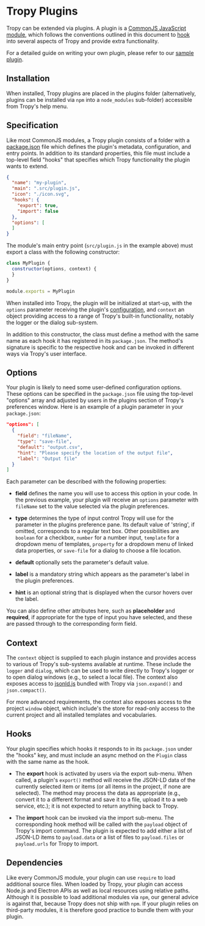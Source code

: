 Tropy Plugins
=============
Tropy can be extended via plugins. A plugin is a [CommonJS JavaScript
module](https://nodejs.org/api/modules.html), which follows the conventions
outlined in this document to [hook](#hooks) into several aspects of Tropy and
provide extra functionality.

For a detailed guide on writing your own plugin, please refer to our [sample
plugin](https://github.com/tropy/tropy-plugin-example).

Installation
------------
When installed, Tropy plugins are placed in the plugins folder (alternatively,
plugins can be installed via `npm` into a `node_modules` sub-folder) accessible
from Tropy's help menu.

Specification
-------------
Like most CommonJS modules, a Tropy plugin consists of a folder with a
[package.json](https://docs.npmjs.com/files/package.json) file which defines
the plugin's metadata, configuration, and entry points. In addition to its
standard properties, this file must include a top-level field "hooks" that
specifies which Tropy functionality the plugin wants to extend.
```json
{
  "name": "my-plugin",
  "main": ".src/plugin.js",
  "icon": "./icon.svg",
  "hooks": {
    "export": true,
    "import": false
  },
  "options": [
  ]
}
```
The module's main entry point (`src/plugin.js` in the example above) must
export a class with the following constructor:
```js
class MyPlugin {
  constructor(options, context) {
  }
}

module.exports = MyPlugin
```
When installed into Tropy, the plugin will be initialized at start-up, with the
`options` parameter receiving the plugin's [configuration](#options), and
`context` an object providing access to a range of Tropy's built-in
functionality, notably the logger or the dialog sub-system.

In addition to this constructor, the class must define a method with the same
name as each hook it has registered in its `package.json`. The method's
signature is specific to the respective hook and can be invoked in different
ways via Tropy's user interface.

Options
-------
Your plugin is likely to need some user-defined configuration options. These
options can be specified in the `package.json` file using the top-level
"options" array and adjusted by users in the plugins section of Tropy's
preferences window. Here is an example of a plugin parameter in your
`package.json`:
```json
"options": [
  {
    "field": "fileName",
    "type": "save-file",
    "default": "output.csv",
    "hint": "Please specify the location of the output file",
    "label": "Output file"
  }
]
```
Each parameter can be described with the following properties:

* **field** defines the name you will use to access this option in your code.
  In the previous example, your plugin will receive an `options` parameter with
  `fileName` set to the value selected via the plugin preferences.

* **type** determines the type of input control Tropy will use for the
  parameter in the plugins preference pane. Its default value of 'string',
  if omitted, corresponds to a regular text box. Other possibilities are
  `boolean` for a checkbox, `number` for a number input, `template` for a
  dropdown menu of templates, `property` for a dropdown menu of linked data
  properties, or `save-file` for a dialog to choose a file location.

* **default** optionally sets the parameter's default value.

* **label** is a mandatory string which appears as the parameter's label in the
  plugin preferences.

* **hint** is an optional string that is displayed when the cursor hovers over
  the label.

You can also define other attributes here, such as **placeholder** and
**required**, if appropriate for the type of input you have selected, and these
are passed through to the corresponding form field.

Context
-------
The `context` object is supplied to each plugin instance and provides access to
various of Tropy's sub-systems available at runtime. These include the `logger`
and `dialog`, which can be used to write directly to Tropy's logger or to open
dialog windows (e.g., to select a local file). The context also exposes access
to [jsonld.js](https://github.com/digitalbazaar/jsonld.js) bundled with Tropy
via `json.expand()` and `json.compact()`.

For more advanced requirements, the context also exposes access to the project
`window` object, which include's the store for read-only access to the current
project and all installed templates and vocabularies.

Hooks
-----
Your plugin specifies which hooks it responds to in its `package.json` under
the "hooks" key, and must include an async method on the `Plugin` class with
the same name as the hook.

* The **export** hook is activated by users via the export sub-menu. When
  called, a plugin's `export()` method will receive the JSON-LD data of the
  currently selected item or items (or all items in the project, if none are
  selected). The method may process the data as appropriate (e.g., convert it
  to a different format and save it to a file, upload it to a web service,
  etc.); it is not expected to return anything back to Tropy.

* The **import** hook can be invoked via the import sub-menu. The corresponding
  hook method will be called with the `payload` object of Tropy's import
  command. The plugin is expected to add either a list of JSON-LD items to
  `payload.data` or a list of files to `payload.files` or `payload.urls` for
  Tropy to import.

Dependencies
------------
Like every CommonJS module, your plugin can use `require` to load additional
source files. When loaded by Tropy, your plugin can access Node.js and Electron
APIs as well as local resources using relative paths.  Although it is possible
to load additional modules via `npm`, our general advice is against that,
because Tropy does not ship with `npm`. If your plugin relies on third-party
modules, it is therefore good practice to bundle them with your plugin.
